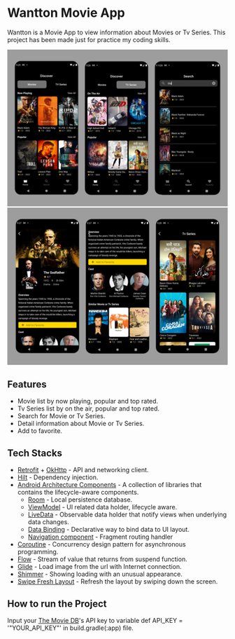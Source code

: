 # Wantton Movie App

<p align="center">

Wantton is a Movie App to view information about Movies or Tv Series. This project has been made just for practice my coding skills. 

<img src="/SS/ss1.png" />
<img src="/SS/ss2.png" />  
</p>
 
## Features
* Movie list by now playing, popular and top rated.
* Tv Series list by on the air, popular and top rated.
* Search for Movie or Tv Series.
* Detail information about Movie or Tv Series.
* Add to favorite.

## Tech Stacks
* [Retrofit](http://square.github.io/retrofit/) + [OkHttp](http://square.github.io/okhttp/) - API and networking client.
* [Hilt](https://insert-koin.io/) - Dependency injection.
* [Android Architecture Components](https://developer.android.com/topic/libraries/architecture) - A collection of libraries that contains the lifecycle-aware components.
    * [Room](https://developer.android.com/training/data-storage/room) - Local persistence database.
    * [ViewModel](https://developer.android.com/reference/androidx/lifecycle/ViewModel) - UI related data holder, lifecycle aware.
    * [LiveData](https://developer.android.com/topic/libraries/architecture/livedata) - Observable data holder that notify views when underlying data changes.
    * [Data Binding](https://developer.android.com/topic/libraries/data-binding) - Declarative way to bind data to UI layout.
    * [Navigation component](https://developer.android.com/guide/navigation) - Fragment routing handler
* [Coroutine](https://developer.android.com/kotlin/coroutines) - Concurrency design pattern for asynchronous programming.
* [Flow](https://developer.android.com/kotlin/flow) - Stream of value that returns from suspend function. 
* [Glide](https://github.com/bumptech/glide) - Load image from the url with Internet connection.
* [Shimmer](https://facebook.github.io/shimmer-android/) - Showing loading with an unusual appearance.
* [Swipe Fresh Layout](https://developer.android.com/jetpack/androidx/releases/swiperefreshlayout) - Refresh the layout by swiping down the screen.

## How to run the Project
Input your [The Movie DB](https://www.themoviedb.org/)'s API key to variable def API_KEY = '"YOUR_API_KEY"' in build.gradle(:app) file.
 

